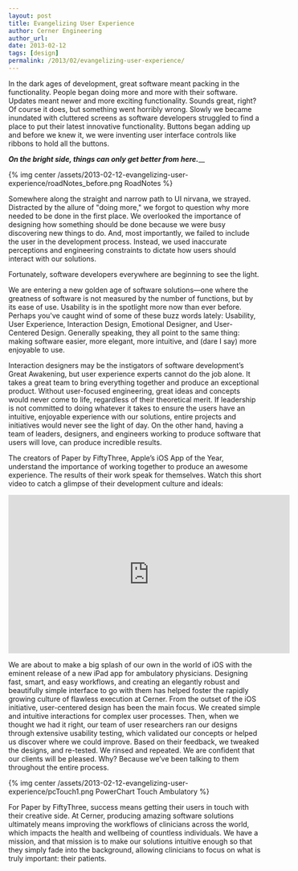 ```yaml
---
layout: post
title: Evangelizing User Experience
author: Cerner Engineering
author_url:
date: 2013-02-12
tags: [design]
permalink: /2013/02/evangelizing-user-experience/
---
```


In the dark ages of development, great software meant packing in the functionality. People began doing more and more with their software. Updates meant newer and more exciting functionality. Sounds great, right? Of course it does, but something went horribly wrong. Slowly we became inundated with cluttered screens as software developers struggled to find a place to put their latest innovative functionality. Buttons began adding up and before we knew it, we were inventing user interface controls like ribbons to hold all the buttons.

_**On the bright side, things can only get better from here.**___

{% img center /assets/2013-02-12-evangelizing-user-experience/roadNotes_before.png RoadNotes %}

Somewhere along the straight and narrow path to UI nirvana, we strayed. Distracted by the allure of "doing more," we forgot to question why more needed to be done in the first place. We overlooked the importance of designing how something should be done because we were busy discovering new things to do. And, most importantly, we failed to include the user in the development process. Instead, we used inaccurate perceptions and engineering constraints to dictate how users should interact with our solutions.

Fortunately, software developers everywhere are beginning to see the light.

We are entering a new golden age of software solutions—one where the greatness of software is not measured by the number of functions, but by its ease of use. Usability is in the spotlight more now than ever before. Perhaps you've caught wind of some of these buzz words lately: Usability, User Experience, Interaction Design, Emotional Designer, and User-Centered Design. Generally speaking, they all point to the same thing: making software easier, more elegant, more intuitive, and (dare I say) more enjoyable to use.

Interaction designers may be the instigators of software development’s Great Awakening, but user experience experts cannot do the job alone. It takes a great team to bring everything together and produce an exceptional product. Without user-focused engineering, great ideas and concepts would never come to life, regardless of their theoretical merit. If leadership is not committed to doing whatever it takes to ensure the users have an intuitive, enjoyable experience with our solutions, entire projects and initiatives would never see the light of day. On the other hand, having a team of leaders, designers, and engineers working to produce software that users will love, can produce incredible results.

The creators of Paper by FiftyThree, Apple’s iOS App of the Year, understand the importance of working together to produce an awesome experience. The results of their work speak for themselves. Watch this short video to catch a glimpse of their development culture and ideals:

<iframe width="560" height="315" class="aligncenter" frameborder="0" src="https://www.youtube-nocookie.com/embed/pCoIeqgQoJ4?rel=0"></iframe>

We are about to make a big splash of our own in the world of iOS with the eminent release of a new iPad app for ambulatory physicians. Designing fast, smart, and easy workflows, and creating an elegantly robust and beautifully simple interface to go with them has helped foster the rapidly growing culture of flawless execution at Cerner. From the outset of the iOS initiative, user-centered design has been the main focus. We created simple and intuitive interactions for complex user processes. Then, when we thought we had it right, our team of user researchers ran our designs through extensive usability testing, which validated our concepts or helped us discover where we could improve. Based on their feedback, we tweaked the designs, and re-tested. We rinsed and repeated. We are confident that our clients will be pleased. Why? Because we’ve been talking to them throughout the entire process.

{% img center /assets/2013-02-12-evangelizing-user-experience/pcTouch1.png PowerChart Touch Ambulatory %}

For Paper by FiftyThree, success means getting their users in touch with their creative side. At Cerner, producing amazing software solutions ultimately means improving the workflows of clinicians across the world, which impacts the health and wellbeing of countless individuals. We have a mission, and that mission is to make our solutions intuitive enough so that they simply fade into the background, allowing clinicians to focus on what is truly important: their patients.
